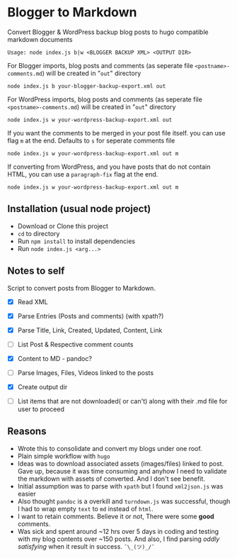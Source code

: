 # Blogger to Markdown

 Convert Blogger & WordPress backup blog posts to hugo compatible markdown documents 


    Usage: node index.js b|w <BLOGGER BACKUP XML> <OUTPUT DIR>

For Blogger imports, blog posts and comments (as seperate file `<postname>-comments.md`) will be created in "`out`" directory

```
node index.js b your-blogger-backup-export.xml out
```

For WordPress imports, blog posts and comments (as seperate file `<postname>-comments.md`) will be created in "`out`" directory

```
node index.js w your-wordpress-backup-export.xml out
```

If you want the comments to be merged in your post file itself. you can use flag `m` at the end. Defaults to `s` for seperate comments file

```
node index.js w your-wordpress-backup-export.xml out m
```

If converting from WordPress, and you have posts that do not contain HTML, you can use a `paragraph-fix` flag at the end.

```
node index.js w your-wordpress-backup-export.xml out m
```

## Installation (usual node project)

* Download or Clone this project
* `cd` to directory
* Run `npm install` to install dependencies
* Run `node index.js <arg...>`

## Notes to self

Script to convert posts from Blogger to Markdown.

- [x] Read XML
- [x] Parse Entries (Posts and comments) (with xpath?)
- [x] Parse Title, Link, Created, Updated, Content, Link
- [ ] List Post & Respective comment counts
- [x] Content to MD - pandoc?
- [ ] Parse Images, Files, Videos linked to the posts
- [x] Create output dir
- [ ] List items that are not downloaded( or can't) along with their .md file for user to proceed


## Reasons

* Wrote this to consolidate and convert my blogs under one roof.
* Plain simple workflow with `hugo` 
* Ideas was to download associated assets (images/files) linked to post. Gave up, because it was time consuming and anyhow I need to validate the markdown with assets of converted. And I don't see benefit.
* Initial assumption was to parse with `xpath` but I found `xml2json.js` was easier
* Also thought `pandoc` is a overkill and `turndown.js` was successful, though I had to wrap empty `text` to `md` instead of `html`.
* I want to retain comments. Believe it or not, There were some **good** comments.
* Was sick and spent around ~12 hrs over 5 days in coding and testing with my blog contents over ~150 posts. And also, I find parsing _oddly satisfying_ when it result in success. `¯\_(ツ)_/¯`

